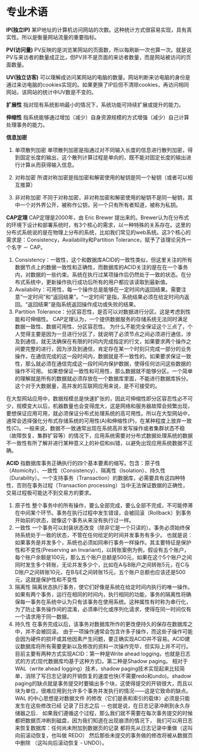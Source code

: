 专业术语
=========

**IP(独立IP)**
某IP地址的计算机访问网站的次数。这种统计方式很容易实现，具有真实性。所以是衡量网站流量的重要指标。

**PV(访问量)**
PV反映的是浏览某网站的页面数，所以每刷新一次也算一次。就是说PV与来访者的数量成正比，但PV并不是页面的来访者数量，而是网站被访问的页面数量。

**UV(独立访客)**
可以理解成访问某网站的电脑的数量。网站判断来访电脑的身份是通过来访电脑的cookies实现的。如果更换了IP后但不清除cookies，再访问相同网站，该网站的统计中UV数是不变的。

**扩展性**
指对现有系统影响最小的情况下，系统功能可持续扩展或提升的能力。

**伸缩性**
指系统能够通过增加（减少）自身资源规模的方式增强（减少）自己计算处理事务的能力。

**信息加密**
1. 单项散列加密
单项散列加密是指通过对不同输入长度的信息进行散列加密，得到固定长度的输出，这个散列计算过程是单向的，既不能对固定长度的输出进行计算从而获得输入信息。

2. 对称加密
所谓对称加密是指加密和解密使用的秘钥是同一个秘钥（或者可以相互推算）

3. 非对称加密
不同于对称加密，非对称加密和解密使用的秘钥不是同一秘钥，其中一个对外界公开，被称作公钥，另一个只有所有者知道，被称为私钥。

**CAP定理**
CAP定理是2000年，由 Eric Brewer 提出来的。Brewer认为在分布式的环境下设计和部署系统时，有3个核心的需求，以一种特殊的关系存在。这里的分布式系统说的是在物理上分布的系统，比如我们常见的web系统。这3个核心的需求是：Consistency，Availability和Partition Tolerance，赋予了该理论另外一个名字 － CAP。
1. Consistency：一致性，这个和数据库ACID的一致性类似，但这里关注的所有数据节点上的数据一致性和正确性，而数据库的ACID关注的是在在一个事务内，对数据的一些约束。系统在执行过某项操作后仍然处于一致的状态。在分布式系统中，更新操作执行成功后所有的用户都应该读取到最新值。
2. Availability：可用性，每一个操作总是能够在一定时间内返回结果。需要注意“一定时间”和“返回结果”。“一定时间”是指，系统结果必须在给定时间内返回。“返回结果”是指系统返回操作成功或失败的结果。
3. Partition Tolerance：分区容忍性，是否可以对数据进行分区。这是考虑到性能和可伸缩性。
CAP定理认为，一个提供数据服务的存储系统无法同时满足数据一致性、数据可用性、分区容忍性。
为什么不能完全保证这个三点了，个人觉得主要是因为一旦进行分区了，就说明了必须节点之间必须进行通信，涉及到通信，就无法确保在有限的时间内完成指定的行文，如果要求两个操作之间要完整的进行，因为涉及到通信，肯定存在某一个时刻只完成一部分的业务操作，在通信完成的这一段时间内，数据就是不一致性的。如果要求保证一致性，那么就必须在通信完成这一段时间内保护数据，使得任何访问这些数据的操作不可用。
如果想保证一致性和可用性，那么数据就不能够分区。一个简单的理解就是所有的数据就必须存放在一个数据库里面，不能进行数据库拆分。这个对于大数据量，高并发的互联网应用来说，是不可接受的。

在大型网站应用中，数据规模总是快速扩张的，因此可伸缩性即分区容忍性必不可少，规模变大以后，机器数量也会变得庞大，这是网络和服务器故障会频繁出现，要想保证应用可用，就必须保证分布式处理系统的高可用性。所以在大型网站中，通常会选择强化分布式存储系统的可用性(A)和伸缩性(P)，在某种程度上放弃一致性(C)。一般来说，数据不一致通常出现在系统高并发写操作或者集群状态不稳（故障恢复、集群扩容等）的情况下，应用系统需要对分布式数据处理系统的数据不一致性有所了解并进行某种意义上的补偿和纠错，以避免出现应用系统数据不正确。

**ACID**
指数据库事务正确执行的四个基本要素的缩写。包含：原子性（Atomicity）、一致性（Consistency）、隔离性（Isolation）、持久性（Durability）。一个支持事务（Transaction）的数据库，必需要具有这四种特性，否则在事务过程（Transaction processing）当中无法保证数据的正确性，交易过程极可能达不到交易方的要求。

1. 原子性
整个事务中的所有操作，要么全部完成，要么全部不完成，不可能停滞在中间某个环节。事务在执行过程中发生错误，会被回滚（Rollback）到事务开始前的状态，就像这个事务从来没有执行过一样。
2. 一致性
一个事务可以封装状态改变（除非它是一个只读的）。事务必须始终保持系统处于一致的状态，不管在任何给定的时间并发事务有多少。
也就是说：如果事务是并发多个，系统也必须如同串行事务一样操作。其主要特征是保护性和不变性(Preserving an Invariant)，以转账案例为例，假设有五个账户，每个账户余额是100元，那么五个账户总额是500元，如果在这个5个账户之间同时发生多个转账，无论并发多少个，比如在A与B账户之间转账5元，在C与D账户之间转账10元，在B与E之间转账15元，五个账户总额也应该还是500元，这就是保护性和不变性
3. 隔离性
隔离状态执行事务，使它们好像是系统在给定时间内执行的唯一操作。如果有两个事务，运行在相同的时间内，执行相同的功能，事务的隔离性将确保每一事务在系统中认为只有该事务在使用系统。这种属性有时称为串行化，为了防止事务操作间的混淆，必须串行化或序列化请求，使得在同一时间仅有一个请求用于同一数据。
4. 持久性
在事务完成以后，该事务对数据库所作的更改便持久的保存在数据库之中，并不会被回滚。
由于一项操作通常会包含许多子操作，而这些子操作可能会因为硬件的损坏或其他因素产生问题，要正确实现ACID并不容易。ACID建议数据库将所有需要更新以及修改的资料一次操作完毕，但实际上并不可行。
目前主要有两种方式实现ACID：第一种是Write ahead logging，也就是日志式的方式(现代数据库均基于这种方式)。第二种是Shadow paging。
相对于WAL（write ahead logging）技术，shadow paging技术实现起来比较简单，消除了写日志记录的开销恢复的速度也快(不需要redo和undo)。shadow paging的缺点就是事务提交时要输出多个块，这使得提交的开销很大，而且以块为单位，很难应用到允许多个事务并发执行的情况——这是它致命的缺点。
WAL 的中心思想是对数据文件 的修改（它们是表和索引的载体）必须是只能发生在这些修改已经 记录了日志之后 -- 也就是说，在日志记录冲刷到永久存储器之后． 如果我们遵循这个过程，那么我们就不需要在每次事务提交的时候 都把数据页冲刷到磁盘，因为我们知道在出现崩溃的情况下， 我们可以用日志来恢复数据库：任何尚未附加到数据页的记录 都将先从日志记录中重做（这叫向前滚动恢复，也叫做 REDO） 然后那些未提交的事务做的修改将被从数据页中删除 （这叫向后滚动恢复 - UNDO）。
